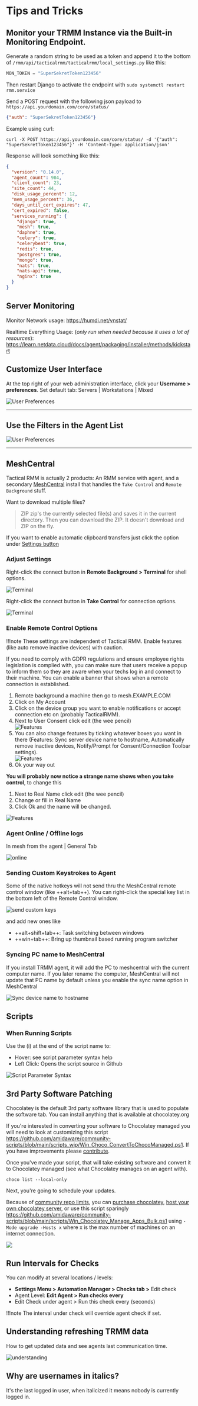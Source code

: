 # Tips and Tricks

## Monitor your TRMM Instance via the Built-in Monitoring Endpoint.
Generate a random string to be used as a token and append it to the bottom of `/rmm/api/tacticalrmm/tacticalrmm/local_settings.py` like this:

```python
MON_TOKEN = "SuperSekretToken123456"
```

Then restart Django to activate the endpoint with `sudo systemctl restart rmm.service`

Send a POST request with the following json payload to `https://api.yourdomain.com/core/status/`
```json
{"auth": "SuperSekretToken123456"}
```

Example using curl:
```
curl -X POST https://api.yourdomain.com/core/status/ -d '{"auth": "SuperSekretToken123456"}' -H 'Content-Type: application/json'
```

Response will look something like this:
```json
{
  "version": "0.14.0",
  "agent_count": 984,
  "client_count": 23,
  "site_count": 44,
  "disk_usage_percent": 12,
  "mem_usage_percent": 36,
  "days_until_cert_expires": 47,
  "cert_expired": false,
  "services_running": {
    "django": true,
    "mesh": true,
    "daphne": true,
    "celery": true,
    "celerybeat": true,
    "redis": true,
    "postgres": true,
    "mongo": true,
    "nats": true,
    "nats-api": true,
    "nginx": true
  }
}
```

## Server Monitoring

Monitor Network usage: <https://humdi.net/vnstat/>

Realtime Everything Usage: (_only run when needed because it uses a lot of resources_): <https://learn.netdata.cloud/docs/agent/packaging/installer/methods/kickstart>

## Customize User Interface

At the top right of your web administration interface, click your **Username > preferences**. Set default tab: Servers | Workstations | Mixed

![User Preferences](images/trmm_user_preferences.png)

*****

## Use the Filters in the Agent List

![User Preferences](images/tipsntricks_filters.png)

*****
## MeshCentral

Tactical RMM is actually 2 products: An RMM service with agent, and a secondary [MeshCentral](https://github.com/Ylianst/MeshCentral) install that handles the `Take Control` and `Remote Background` stuff.

Want to download multiple files?

> ZIP zip's the currently selected file(s) and saves it in the current directory. Then you can download the ZIP. It doesn't download and ZIP on the fly.

If you want to enable automatic clipboard transfers just click the option under [Settings button](https://ylianst.github.io/MeshCentral/meshcentral/devicetabs/#during-a-desktop-session)

### Adjust Settings

Right-click the connect button in **Remote Background > Terminal** for shell options.

![Terminal](images/tipsntricks_meshterminal.png)

Right-click the connect button in **Take Control** for connection options.

![Terminal](images/tipsntricks_meshcontrol.png)

### Enable Remote Control Options

!!!note
    These settings are independent of Tactical RMM. Enable features (like auto remove inactive devices) with caution.

If you need to comply with GDPR regulations and ensure employee rights legislation is complied with, you can make sure that users receive a popup to inform them so they are aware when your techs log in and connect to their machine. You can enable a banner that shows when a remote connection is established.

1. Remote background a machine then go to mesh.EXAMPLE.COM
2. Click on My Account
3. Click on the device group you want to enable notifications or accept connection etc on (probably TacticalRMM).
4. Next to User Consent click edit (the wee pencil)<br>
![Features](images/mesh_userconsent.png)
5. You can also change features by ticking whatever boxes you want in there (Features: Sync server device name to hostname, Automatically remove inactive devices, Notify/Prompt for Consent/Connection Toolbar settings).<br>
![Features](images/mesh_features.png)
6. Ok your way out

**You will probably now notice a strange name shows when you take control**, to change this

1. Next to Real Name click edit (the wee pencil)
2. Change or fill in Real Name
3. Click Ok and the name will be changed. <br>

![Features](images/mesh_realname.png)

### Agent Online / Offline logs

In mesh from the agent | General Tab

![online](images/mesh_agent_onlineoffline.png)

### Sending Custom Keystrokes to Agent

Some of the native hotkeys will not send thru the MeshCentral remote control window (like ++alt+tab++). You can right-click the special key list in the bottom left of the Remote Control window.

![send custom keys](images/mesh_send_custom_keys.png)

and add new ones like

* ++alt+shift+tab++: Task switching between windows
* ++win+tab++: Bring up thumbnail based running program switcher

### Syncing PC name to MeshCentral

If you install TRMM agent, it will add the PC to meshcentral with the current computer name. If you later rename the computer, MeshCentral will not update that PC name by default unless you enable the sync name option in MeshCentral

![Sync device name to hostname](images/mesh_sync_pc_name.png)

## Scripts

### When Running Scripts

Use the (i) at the end of the script name to:

- Hover: see script parameter syntax help
- Left Click: Opens the script source in Github

![Script Parameter Syntax](images/tipsntricks_script_syntaxhelp.png)

## 3rd Party Software Patching

Chocolatey is the default 3rd party software library that is used to populate the software tab. You can install anything that is available at chocolatey.org

If you're interested in converting your software to Chocolatey managed you will need to look at customizing this script <https://github.com/amidaware/community-scripts/blob/main/scripts_wip/Win_Choco_ConvertToChocoManaged.ps1>. If you have improvements please [contribute](https://docs.tacticalrmm.com/contributing_community_scripts/).

Once you've made your script, that will take existing software and convert it to Chocolatey managed (see what Chocolatey manages on an agent with).

```batch
choco list --local-only
```

Next, you're going to schedule your updates.

Because of [community repo limits](https://docs.chocolatey.org/en-us/community-repository/community-packNeages-disclaimer#rate-limiting), you can [purchase chocolatey](https://chocolatey.org/pricing), [host your own chocolatey server](https://docs.chocolatey.org/en-us/features/host-packages), or use this script sparingly <https://github.com/amidaware/community-scripts/blob/main/scripts/Win_Chocolatey_Manage_Apps_Bulk.ps1> using `-Mode upgrade -Hosts x` where x is the max number of machines on an internet connection.

![](images/chocolatey_upgrade_many.png)

## Run Intervals for Checks

You can modify at several locations / levels:

* **Settings Menu > Automation Manager > Checks tab >** Edit check
* Agent Level: **Edit Agent > Run checks every**
* Edit Check under agent > Run this check every (seconds)

!!!note
    The interval under check will override agent check if set.

## Understanding refreshing TRMM data

How to get updated data and see agents last communication time.

![understanding](images/Understanding_TRMM_Main_Screen.png)

## Why are usernames in italics?

It's the last logged in user, when italicized it means nobody is currently logged in.
